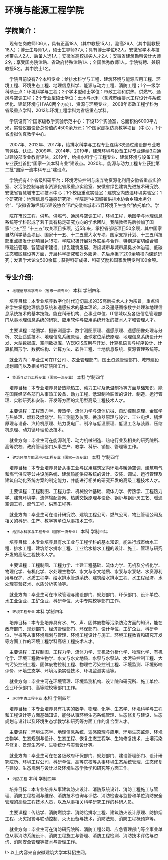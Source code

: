# 环境与能源工程学院

## 学院简介：

&emsp;现有在岗教师106人，具有正高18人（其中教授15人），副高26人（其中副教授18人）；博士生导师1人，硕士生导师37人；具有博士学位62人。安徽省学术与技术带头人2人、后备人选1人；安徽省高校拔尖人才2人；安徽省建筑勘察设计大师2名；享受国务院津贴、省政府特殊津贴1人；全国优秀教师1人。学院特聘、兼职教授5名，其中院士1名。

&emsp;学院目前设有7个本科专业：给排水科学与工程、建筑环境与能源应用工程、环境工程、环境生态工程、地理信息科学、能源与动力工程、消防工程；1个一级学科硕士点：环境科学与工程；2个学术型硕士学位：市政工程和供热、供燃气、通风与空调工程；2个专业型硕士学位：土木与水利（含城市给排水工程设计与系统优化、建筑环境与HVAC两个方向）、资源与环境专业。 2008年市政工程学科为省级重点学科，2012年环境工程学科为省级重点学科。

&emsp;学院设有1个国家级教学实验示范中心：下设13个实验室，总面积约6000平方米，实验仪器设备总价值约4500余万元；1个国家虚拟仿真教学项目（中心），1个省虚拟仿真教学中心。

&emsp;2007年、2012年、2017年，给排水科学与工程专业连续3次通过建设部专业教育评估、认证。2009年、2014年、2019年，建筑环境与设备工程专业连续3次通过建设部专业教育评估。2019年，给排水科学与工程专业、建筑环境与设备工程专业获批首批“国家一流本科专业”建设点。2020年，能源与动力工程专业获批第二批“国家一流本科专业”建设点。

&emsp;学院拥有4个省级科研平台：环境污染控制与废弃物资源化利用安徽省重点实验室、水污染控制与废水资源化省级重点实验室、安徽省绿色建筑先进技术研究院、安徽省智慧城市工程技术中心；1个校级重点实验室：建筑室内热湿环境实验室；1个研究所：地理信息与遥感研究所。学院是“中国城镇供排水协会乡镇水务分会”、“安徽省海绵城市建设协会”和“安徽省城市市容环境卫生协会”依托单位。学

&emsp;院在市政工程，供热、供燃气、通风与空调工程，环境工程，地图学与地理信息系统等学科形成了若干具有稳定研究方向的学术团队。我院教师先后参加了国家“七五”至 “十三五”攻关项目多项，近5年来，承担省部级项目50余项，其中国家自然科学基金项目、国家十一五、十二五重大水专项、国家支撑计划、十三五科技部重点研发计划项目达18项。学院积极开展对外联系与合作，特别是密切结合城市建设管理、智慧城市建设、绿色建筑发展、海绵城市与城市黑臭水体治理、低碳生态城区建设等方面，开展科学研究和对外服务，先后承担了200余项横向课题研究；发表学术论文500余篇；获得科研成果、科研奖励和国家发明专利100余项。

## 专业介绍:

- `地理信息科学专业（省级一流专业）`   本科  学制四年

&emsp;培养目标：本专业培养数字化时代迫切需求的3S高新技术人才为宗旨，重点培养学生掌握地理信息系统和遥感技术的基本理论，以及遥感图像数字处理和地理信息系统技术的基本技能，能在科研机构、企事业单位、IT领域以及各级信息管理部门从事地理信息系统的研究、应用软件与应用系统开发的技术人才和管理人才。

&emsp;主要课程：地图学、摄影测量学、数字测图原理、遥感原理、遥感图像处理与分析、农业遥感技术、地理信息系统原理、全球定位系统原理、地理信息系统设计开发、大型数据库、空间数据库、WEBGIS应用与开发、计算机语言与程序设计、计算机图形学、数据结构、计算方法、软件工程、土地信息系统、资源管理系统等。

&emsp;就业方向：毕业生可在IT公司 、农业管理部门、国土资源管理部门、城市建设规划部门以及相关科研院所工作。

- `能源与动力工程专业（国家一流专业）`  本科  学制四年

&emsp;培养目标：本专业培养具备热能热工、动力工程及低温制冷等方面基础知识，能在国民经济各部门从事热工设备、动力工程、低温制冷装置的设计、制造、运行管理、实验研究和安装、开发等方面的实用型高级工程技术人才。

&emsp;主要课程：工程热力学、传热学、流体力学与流体机械、自动控制原理、金属学与热处理、燃料及燃烧学、热工测量及仪表、换热器原理与设计、工业电炉、锅炉原理与设备、汽轮机原理、热力发电厂、制冷与低温原理、低温工艺与装置、压缩机原理、动力循环理论及技术。

&emsp;就业方向：毕业生可在能源利用、动力机械制造、热电行业及相关的研究院所、高等院校、政府管理部门从事生产、教学、科研、销售、管理等工作。

- `建筑环境与能源应用工程专业（国家一流专业）`   本科  学制四年

&emsp;培养目标：本专业培养具备从事工业与民用建筑室内环境与暖通空调、建筑电气和燃气供应等公共设施系统、建筑热能供应系统的设计、安装、调试、运行管理及建筑自动化系统方案的制定能力，并能进行相关的研究开发的高级工程技术人才。

&emsp;主要课程：工程制图、工程力学、机械设计基础、流体力学、传热学、工程热力学、建筑环境学、流体输配管网、热质交换原理与设备、锅炉与锅炉房工艺、暖通空调工程、燃气工程、供热工程等。

&emsp;就业方向：毕业生可在设计研究院、建筑工程公司、燃气公司、物业管理公司及相关的科研、生产、教学等单位从事技术工作。

- `给排水科学与工程专业（国家一流专业）`  本科  学制四年

&emsp;培养目标：本专业培养具有水工业与工程学科的基本知识，能进行城市给水工程、排水工程、建筑给水排水工程、工业给水排水工程的设计、施工、管理与研究开发的高级工程技术人才。

&emsp;主要课程：工程制图、工程力学、土建工程基础、流体力学、无机及分析化学、物理化学、有机化学、水处理生物学、水文与水文地质、水泵与水泵站、水资源利用与保护、水质工程学、给水排水管道系统、建筑给水排水工程、水工程经济、水处理实验技术、水质分析实验等。

&emsp;就业方向：毕业生可在市政管理与建设部门、规划部门、环保部门、设计单位、水工业企业、工矿企业、科研单位、大中专院校等部门工作。

- `环境工程专业`  本科  学制四年

&emsp;培养目标：本专业培养具有水、气、声、固体废物等污染防治方面的知识，能在政府部门、规划部门、经济管理部门、环保部门、设计单位、工矿企业、科研单位、学校等从事环境规划与管理、环境工程设计与施工、环境工程教育和研究开发等方面工作的环境工程学科高级工程技术人才。

&emsp;主要课程：工程制图、工程力学、流体力学、无机及分析化学、物理化学、有机化学、环境工程微生物学、水文与水文地质、水泵与水泵站、水污染控制工程、大气污染控制工程、固体废物控制工程、物理性污染控制工程、环境监测、环境影响评价、环境生态学、环境污染实验技术、环境监测实验等。

&emsp;就业方向：毕业生可在环境管理、环境监测机构、设计院和研究所、施工单位、企业环保部门、高等院校等部门工作。

- `环境生态工程专业`  本科  学制四年

&emsp;培养目标：本专业培养具有扎实的数学、物理、化学、生态学、环境科学与工程和工程设计等方面基础知识，能够从事环境生态系统管理、生态修复与建设、生态规划与设计以及环境生态学教学和研究等方面工作的复合型人才。

&emsp;主要课程：环境生态学、地理信息系统、遥感原理与应用、环境生态监测、环境生物学、生态规划与设计、生态工程、恢复生态工程学、生物修复技术、土壤污染与修复、景观生态学、生物统计与实验设计等。

&emsp;就业方向：毕业生可在在各级政府环保部门、规划部门、建设管理部门、设计研究院所、环境工程公司、科研单位、高等院校等从事环境生态系统管理、生态修复与建设、生态规划与设计以及环境生态学教学和研究等方面工作。

- `消防工程`  本科  学制四年

&emsp;培养目标：本专业培养从事建筑防火设计、消防系统设计、消防工程施工与管理、消防工程检测与维保、消防技术咨询与评估、消防检查与监督和单位消防安全管理的高级工程技术人员，以及从事相关科学研究工作的科研人员。

&emsp;主要课程：传热学、消防燃烧学、消防给排水工程、建筑防火设计原理、防排烟工程、火灾报警与联动控制、灭火设备与技术，消防法规、消防工程概预算等。

&emsp;就业方向：毕业生可在消防研究院所、消防工程公司、应急管理部门等企事业单位从事消防系统设计、消防工程施工与管理、消防工程检测、消防技术评估与咨询、消防安全管理等技术与管理工作。

!> 以上内容来自安徽建筑大学本科招生网。
